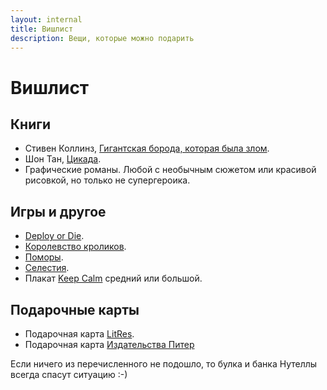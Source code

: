 ```yaml
---
layout: internal
title: Вишлист
description: Вещи, которые можно подарить
---
```


# Вишлист

## Книги

-   Стивен Коллинз, [Гигантская борода, которая была злом](https://www.mann-ivanov-ferber.ru/books/gigantskaya-boroda-kotoraya-byla-zlom/).
-   Шон Тан, [Цикада](https://www.amazon.com/Cicada-Shaun-Tan/dp/1338298399).
-   Графические романы. Любой с необычным сюжетом или красивой рисовкой, но только не супергероика.

## Игры и другое

-   [Deploy or Die](https://www.deployordie.com/shop/1-deploy-or-die).
-   [Королевство кроликов](https://gaga.ru/game/korolevstvo-krolikov/).
-   [Поморы](https://tesera.ru/game/pomors/).
-   [Селестия](https://gaga.ru/game/celestia/).
-   Плакат [Keep Calm](http://plaqat.ru/posters/minimal/34604) средний или большой.

## Подарочные карты

-   Подарочная карта [LitRes](https://www.litres.ru/kniga-luchshiy-podarok/).
-   Подарочная карта [Издательства Питер](https://www.piter.com/#https://shop.giftd.tech/izdatel-skiy-dom-piter)

Если ничего из перечисленного не подошло, то булка и банка Нутеллы всегда спасут ситуацию :-)
